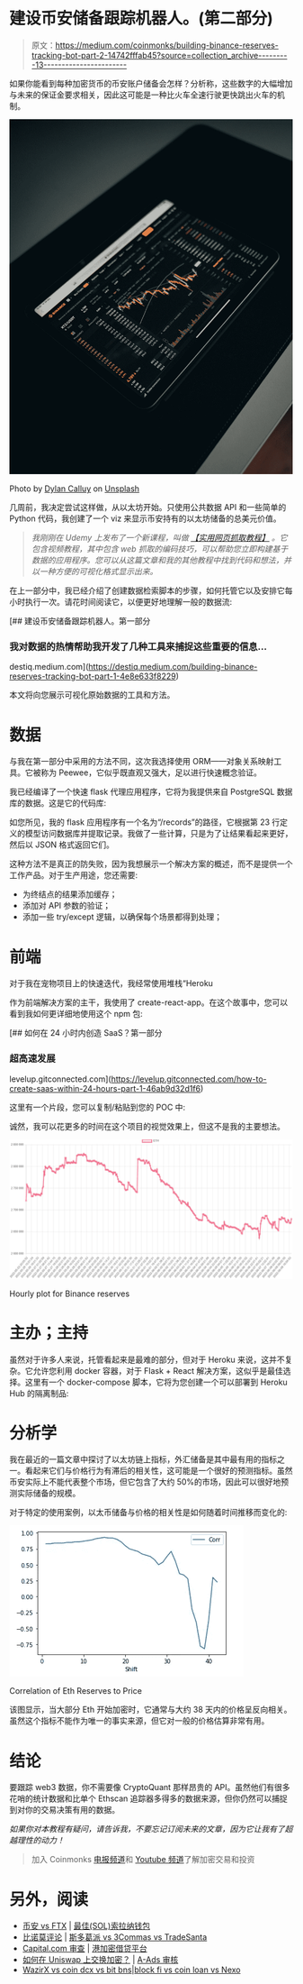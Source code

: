 # 建设币安储备跟踪机器人。(第二部分)

> 原文：<https://medium.com/coinmonks/building-binance-reserves-tracking-bot-part-2-14742fffab45?source=collection_archive---------13----------------------->

如果你能看到每种加密货币的币安账户储备会怎样？分析称，这些数字的大幅增加与未来的保证金要求相关，因此这可能是一种比火车全速行驶更快跳出火车的机制。

![](img/630b78bf8f756b6e5aa2fd0817e263a9.png)

Photo by [Dylan Calluy](https://unsplash.com/@dylancalluy?utm_source=medium&utm_medium=referral) on [Unsplash](https://unsplash.com?utm_source=medium&utm_medium=referral)

几周前，我决定尝试这样做，从以太坊开始。只使用公共数据 API 和一些简单的 Python 代码，我创建了一个 viz 来显示币安持有的以太坊储备的总美元价值。

> *我刚刚在 Udemy 上发布了一个新课程，叫做* [*【实用网页抓取教程】*](https://www.udemy.com/course/practical-web-scraping-course/?referralCode=8EDD61CDBBB81B6998CA) *。它包含视频教程，其中包含 web 抓取的编码技巧，可以帮助您立即构建基于数据的应用程序。您可以从这篇文章和我的其他教程中找到代码和想法，并以一种方便的可视化格式显示出来。*

在上一部分中，我已经介绍了创建数据检索脚本的步骤，如何托管它以及安排它每小时执行一次。请花时间阅读它，以便更好地理解一般的数据流:

[](https://destiq.medium.com/building-binance-reserves-tracking-bot-part-1-4e8e633f8229) [## 建设币安储备跟踪机器人。第一部分

### 我对数据的热情帮助我开发了几种工具来捕捉这些重要的信息…

destiq.medium.com](https://destiq.medium.com/building-binance-reserves-tracking-bot-part-1-4e8e633f8229) 

本文将向您展示可视化原始数据的工具和方法。

# 数据

与我在第一部分中采用的方法不同，这次我选择使用 ORM——对象关系映射工具。它被称为 Peewee，它似乎既直观又强大，足以进行快速概念验证。

我已经编译了一个快速 flask 代理应用程序，它将为我提供来自 PostgreSQL 数据库的数据。这是它的代码库:

如您所见，我的 flask 应用程序有一个名为“/records”的路径，它根据第 23 行定义的模型访问数据库并提取记录。我做了一些计算，只是为了让结果看起来更好，然后以 JSON 格式返回它们。

这种方法不是真正的防失败，因为我想展示一个解决方案的概述，而不是提供一个工作产品。对于生产用途，您还需要:

*   为终结点的结果添加缓存；
*   添加对 API 参数的验证；
*   添加一些 try/except 逻辑，以确保每个场景都得到处理；

# 前端

对于我在宠物项目上的快速迭代，我经常使用堆栈“Heroku

作为前端解决方案的主干，我使用了 create-react-app。在这个故事中，您可以看到我如何更详细地使用这个 npm 包:

[](https://levelup.gitconnected.com/how-to-create-saas-within-24-hours-part-1-46ab9d32d1f6) [## 如何在 24 小时内创造 SaaS？第一部分

### 超高速发展

levelup.gitconnected.com](https://levelup.gitconnected.com/how-to-create-saas-within-24-hours-part-1-46ab9d32d1f6) 

这里有一个片段，您可以复制/粘贴到您的 POC 中:

诚然，我可以花更多的时间在这个项目的视觉效果上，但这不是我的主要想法。

![](img/9248ae6c8ebfd6af834ee2916947ccb3.png)

Hourly plot for Binance reserves

# 主办；主持

虽然对于许多人来说，托管看起来是最难的部分，但对于 Heroku 来说，这并不复杂。它允许您利用 docker 容器，对于 Flask + React 解决方案，这似乎是最佳选择。这里有一个 docker-compose 脚本，它将为您创建一个可以部署到 Heroku Hub 的隔离制品:

# 分析学

我在最近的一篇文章中探讨了以太坊链上指标，外汇储备是其中最有用的指标之一。看起来它们与价格行为有滞后的相关性，这可能是一个很好的预测指标。虽然币安实际上不能代表整个市场，但它包含了大约 50%的市场，因此可以很好地预测实际储备的规模。

对于特定的使用案例，以太币储备与价格的相关性是如何随着时间推移而变化的:

![](img/e459f4a5a73c77f66e194c1e0621dfc8.png)

Correlation of Eth Reserves to Price

该图显示，当大部分 Eth 开始加密时，它通常与大约 38 天内的价格呈反向相关。虽然这个指标不能作为唯一的事实来源，但它对一般的价格估算非常有用。

# 结论

要跟踪 web3 数据，你不需要像 CryptoQuant 那样昂贵的 API。虽然他们有很多花哨的统计数据和比单个 Ethscan 追踪器多得多的数据来源，但你仍然可以捕捉到对你的交易决策有用的数据。

*如果你对本教程有疑问，请告诉我，不要忘记订阅未来的文章，因为它让我有了超越理性的动力！*

> 加入 Coinmonks [电报频道](https://t.me/coincodecap)和 [Youtube 频道](https://www.youtube.com/c/coinmonks/videos)了解加密交易和投资

# 另外，阅读

*   [币安 vs FTX](https://coincodecap.com/binance-vs-ftx) | [最佳(SOL)索拉纳钱包](https://coincodecap.com/solana-wallets)
*   [比诺莫评论](https://coincodecap.com/binomo-review) | [斯多葛派 vs 3Commas vs TradeSanta](https://coincodecap.com/stoic-vs-3commas-vs-tradesanta)
*   [Capital.com 审查](https://coincodecap.com/capital-com-review) | [港加密借贷平台](https://coincodecap.com/crypto-lending-hong-kong)
*   [如何在 Uniswap 上交换加密？](https://coincodecap.com/swap-crypto-on-uniswap) | [A-Ads 审核](https://coincodecap.com/a-ads-review)
*   [WazirX vs coin dcx vs bit bns](/coinmonks/wazirx-vs-coindcx-vs-bitbns-149f4f19a2f1)|[block fi vs coin loan vs Nexo](/coinmonks/blockfi-vs-coinloan-vs-nexo-cb624635230d)
